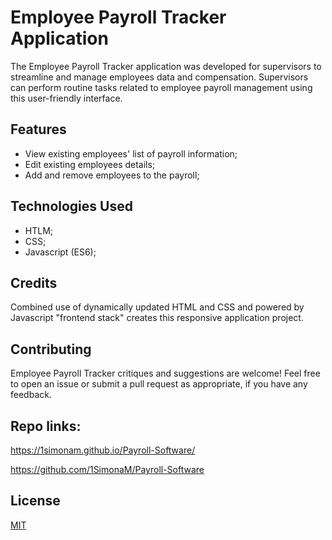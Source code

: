 # Employee Payroll Tracker Application

The Employee Payroll Tracker application was developed for supervisors to streamline and manage employees data and compensation. Supervisors can perform routine tasks related to employee payroll management using this user-friendly interface. 

## Features
- View existing employees' list of payroll information;
- Edit existing employees details;
- Add and remove employees to the payroll;


## Technologies Used
- HTLM;
- CSS;	 
- Javascript (ES6);	 


## Credits

Combined use of dynamically updated HTML and CSS and powered by Javascript "frontend stack" creates this responsive application project. 

## Contributing
Employee Payroll Tracker critiques and suggestions are welcome! 
Feel free to open an issue or submit a pull request as appropriate, if you have any feedback.

## Repo links: 

https://1simonam.github.io/Payroll-Software/

https://github.com/1SimonaM/Payroll-Software


## License

[MIT](https://choosealicense.com/licenses/mit/)
